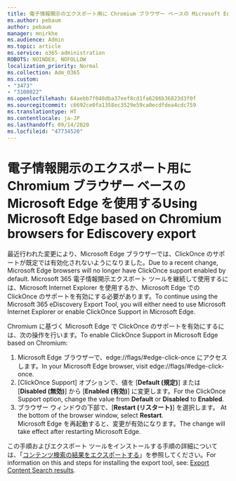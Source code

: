 ```yaml
---
title: 電子情報開示のエクスポート用に Chromium ブラウザー ベースの Microsoft Edge を使用する
ms.author: pebaum
author: pebaum
manager: mnirkhe
ms.audience: Admin
ms.topic: article
ms.service: o365-administration
ROBOTS: NOINDEX, NOFOLLOW
localization_priority: Normal
ms.collection: Adm_O365
ms.custom:
- "3473"
- "3100022"
ms.openlocfilehash: 64aebb7f048dba37eef8cd1fa6286b36823d3f0f
ms.sourcegitcommit: c6692ce0fa1358ec3529e59ca0ecdfdea4cdc759
ms.translationtype: HT
ms.contentlocale: ja-JP
ms.lasthandoff: 09/14/2020
ms.locfileid: "47734520"
---
```

# <a name="using-microsoft-edge-based-on-chromium-browsers-for-ediscovery-export"></a><span data-ttu-id="7df87-102">電子情報開示のエクスポート用に Chromium ブラウザー ベースの Microsoft Edge を使用する</span><span class="sxs-lookup"><span data-stu-id="7df87-102">Using Microsoft Edge based on Chromium browsers for Ediscovery export</span></span>

<span data-ttu-id="7df87-103">最近行われた変更により、Microsoft Edge ブラウザーでは、ClickOnce のサポートが既定では有効化されないようになりました。</span><span class="sxs-lookup"><span data-stu-id="7df87-103">Due to a recent change, Microsoft Edge browsers will no longer have ClickOnce support enabled by default.</span></span> <span data-ttu-id="7df87-104">Microsoft 365 電子情報開示エクスポート ツールを継続して使用するには、Microsoft Internet Explorer を使用するか、Microsoft Edge での ClickOnce のサポートを有効にする必要があります。</span><span class="sxs-lookup"><span data-stu-id="7df87-104">To continue using the Microsoft 365 eDiscovery Export Tool, you will either need to use Microsoft Internet Explorer or enable ClickOnce Support in Microsoft Edge.</span></span> 

<span data-ttu-id="7df87-105">Chromium に基づく Microsoft Edge で ClickOnce のサポートを有効にするには、次の操作を行います。</span><span class="sxs-lookup"><span data-stu-id="7df87-105">To enable ClickOnce Support in Microsoft Edge based on Chromium:</span></span> 
1. <span data-ttu-id="7df87-106">Microsoft Edge ブラウザーで、edge://flags/#edge-click-once にアクセスします。</span><span class="sxs-lookup"><span data-stu-id="7df87-106">In your Microsoft Edge browser, visit edge://flags/#edge-click-once.</span></span>
2. <span data-ttu-id="7df87-107">[ClickOnce Support] オプションで、値を [**Default (規定)**] または [**Disabled (無効)**] から [**Enabled (有効)**] に変更します。</span><span class="sxs-lookup"><span data-stu-id="7df87-107">For the ClickOnce Support option, change the value from **Default** or **Disabled** to **Enabled**.</span></span> 
3. <span data-ttu-id="7df87-p102">ブラウザー ウィンドウの下部で、[**Restart (リスタート)**] を選択します。 </span><span class="sxs-lookup"><span data-stu-id="7df87-p102">At the bottom of the browser window, select **Restart**. </span></span><br>
 <span data-ttu-id="7df87-109">Microsoft Edge を再起動すると、変更が有効になります。</span><span class="sxs-lookup"><span data-stu-id="7df87-109">The change will take effect after restarting Microsoft Edge.</span></span> 

<span data-ttu-id="7df87-110">この手順およびエクスポート ツールをインストールする手順の詳細については、「[コンテンツ検索の結果をエクスポートする](https://docs.microsoft.com/microsoft-365/compliance/export-search-results)」を参照してください。</span><span class="sxs-lookup"><span data-stu-id="7df87-110">For information on this and steps for installing the  export tool, see: [ Export Content Search results](https://docs.microsoft.com/microsoft-365/compliance/export-search-results).</span></span>